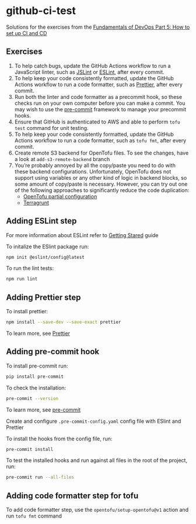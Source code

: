 # github-ci-test

Solutions for the exercises from the [Fundamentals of DevOps Part 5: How to set up CI and CD ](https://www.gruntwork.io/fundamentals-of-devops/setup-ci-cd#how_to_set_up_ci_cd)

## Exercises

1. To help catch bugs, update the GitHub Actions workflow to run a JavaScript linter, such as [JSLint](https://www.jslint.com/) or [ESLint](https://eslint.org/), after every commit.
2. To help keep your code consistently formatted, update the GitHub Actions workflow to run a code formatter, such as [Prettier](https://prettier.io/), after every commit.
3. Run both the linter and code formatter as a precommit hook, so these checks run on your own computer before you can make a commit. You may wish to use the [pre-commit](https://pre-commit.com/) framework to manage your precommit hooks.
4. Ensure that GitHub is authenticated to AWS and able to perform `tofu test` command for unit testing.
5. To help keep your code consistently formatted, update the GitHub Actions workflow to run a code formatter, such as `tofu fmt`, after every commit.
6. Create remote S3 backend for OpenTofu files. To see the changes, have a look at `add-s3-remote-backend` branch
7. You’re probably annoyed by all the copy/paste you need to do with these backend configurations. Unfortunately, OpenTofu does not support using variables or any other kind of logic in backend blocks, so some amount of copy/paste is necessary. However, you can try out one of the following approaches to significantly reduce the code duplication:
   - [OpenTofu partial configuration](https://opentofu.org/docs/language/settings/backends/configuration/#partial-configuration)
   - [Terragrunt](https://terragrunt.gruntwork.io/)

## Adding ESLint step

For more information about ESLint refer to [Getting Stared](https://eslint.org/docs/latest/use/getting-started) guide

To initalize the ESlint package run:

```bash
npm init @eslint/config@latest
```

To run the lint tests:

```bash
npm run lint
```

## Adding Prettier step

To install prettier:

```bash
npm install --save-dev --save-exact prettier
```

To learn more, see [Prettier](https://prettier.io/docs/en/install)

## Adding pre-commit hook

To install pre-commit run:

```bash
pip install pre-commit
```

To check the installation:

```bash
pre-commit --version
```

To learn more, see [pre-commit](https://pre-commit.com/#install)

Create and configure `.pre-commit-config.yaml` config file with ESlint and Prettier

To install the hooks from the config file, run:

```bash
pre-commit install
```

To test the installed hooks and run against all files in the root of the project, run:

```bash
pre-commit run --all-files
```

## Adding code formatter step for tofu

To add code formatter step, use the `opentofu/setup-opentofu@v1` action and run `tofu fmt` command
